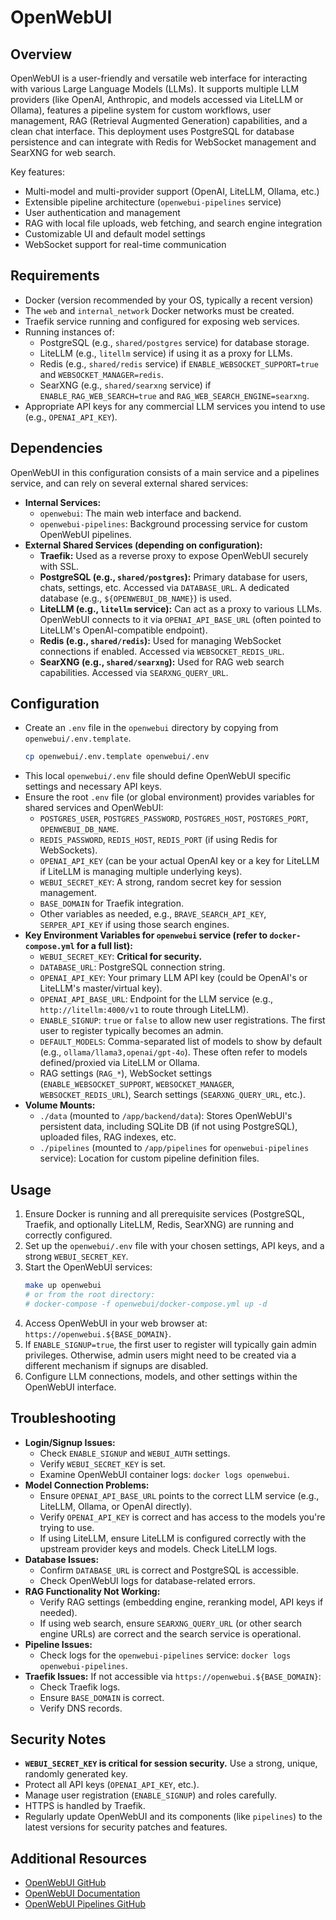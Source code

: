 # OpenWebUI

## Overview

OpenWebUI is a user-friendly and versatile web interface for interacting with various Large Language Models (LLMs). It supports multiple LLM providers (like OpenAI, Anthropic, and models accessed via LiteLLM or Ollama), features a pipeline system for custom workflows, user management, RAG (Retrieval Augmented Generation) capabilities, and a clean chat interface. This deployment uses PostgreSQL for database persistence and can integrate with Redis for WebSocket management and SearXNG for web search.

Key features:
- Multi-model and multi-provider support (OpenAI, LiteLLM, Ollama, etc.)
- Extensible pipeline architecture (`openwebui-pipelines` service)
- User authentication and management
- RAG with local file uploads, web fetching, and search engine integration
- Customizable UI and default model settings
- WebSocket support for real-time communication

## Requirements

- Docker (version recommended by your OS, typically a recent version)
- The `web` and `internal_network` Docker networks must be created.
- Traefik service running and configured for exposing web services.
- Running instances of:
    - PostgreSQL (e.g., `shared/postgres` service) for database storage.
    - LiteLLM (e.g., `litellm` service) if using it as a proxy for LLMs.
    - Redis (e.g., `shared/redis` service) if `ENABLE_WEBSOCKET_SUPPORT=true` and `WEBSOCKET_MANAGER=redis`.
    - SearXNG (e.g., `shared/searxng` service) if `ENABLE_RAG_WEB_SEARCH=true` and `RAG_WEB_SEARCH_ENGINE=searxng`.
- Appropriate API keys for any commercial LLM services you intend to use (e.g., `OPENAI_API_KEY`).

## Dependencies

OpenWebUI in this configuration consists of a main service and a pipelines service, and can rely on several external shared services:

- **Internal Services:**
    - `openwebui`: The main web interface and backend.
    - `openwebui-pipelines`: Background processing service for custom OpenWebUI pipelines.
- **External Shared Services (depending on configuration):**
    - **Traefik:** Used as a reverse proxy to expose OpenWebUI securely with SSL.
    - **PostgreSQL (e.g., `shared/postgres`):** Primary database for users, chats, settings, etc. Accessed via `DATABASE_URL`. A dedicated database (e.g., `${OPENWEBUI_DB_NAME}`) is used.
    - **LiteLLM (e.g., `litellm` service):** Can act as a proxy to various LLMs. OpenWebUI connects to it via `OPENAI_API_BASE_URL` (often pointed to LiteLLM's OpenAI-compatible endpoint).
    - **Redis (e.g., `shared/redis`):** Used for managing WebSocket connections if enabled. Accessed via `WEBSOCKET_REDIS_URL`.
    - **SearXNG (e.g., `shared/searxng`):** Used for RAG web search capabilities. Accessed via `SEARXNG_QUERY_URL`.

## Configuration

- Create an `.env` file in the `openwebui` directory by copying from `openwebui/.env.template`.
    ```bash
    cp openwebui/.env.template openwebui/.env
    ```
- This local `openwebui/.env` file should define OpenWebUI specific settings and necessary API keys.
- Ensure the root `.env` file (or global environment) provides variables for shared services and OpenWebUI:
    - `POSTGRES_USER`, `POSTGRES_PASSWORD`, `POSTGRES_HOST`, `POSTGRES_PORT`, `OPENWEBUI_DB_NAME`.
    - `REDIS_PASSWORD`, `REDIS_HOST`, `REDIS_PORT` (if using Redis for WebSockets).
    - `OPENAI_API_KEY` (can be your actual OpenAI key or a key for LiteLLM if LiteLLM is managing multiple underlying keys).
    - `WEBUI_SECRET_KEY`: A strong, random secret key for session management.
    - `BASE_DOMAIN` for Traefik integration.
    - Other variables as needed, e.g., `BRAVE_SEARCH_API_KEY`, `SERPER_API_KEY` if using those search engines.
- **Key Environment Variables for `openwebui` service (refer to `docker-compose.yml` for a full list):**
    - `WEBUI_SECRET_KEY`: **Critical for security.**
    - `DATABASE_URL`: PostgreSQL connection string.
    - `OPENAI_API_KEY`: Your primary LLM API key (could be OpenAI's or LiteLLM's master/virtual key).
    - `OPENAI_API_BASE_URL`: Endpoint for the LLM service (e.g., `http://litellm:4000/v1` to route through LiteLLM).
    - `ENABLE_SIGNUP`: `true` or `false` to allow new user registrations. The first user to register typically becomes an admin.
    - `DEFAULT_MODELS`: Comma-separated list of models to show by default (e.g., `ollama/llama3,openai/gpt-4o`). These often refer to models defined/proxied via LiteLLM or Ollama.
    - RAG settings (`RAG_*`), WebSocket settings (`ENABLE_WEBSOCKET_SUPPORT`, `WEBSOCKET_MANAGER`, `WEBSOCKET_REDIS_URL`), Search settings (`SEARXNG_QUERY_URL`, etc.).
- **Volume Mounts:**
    - `./data` (mounted to `/app/backend/data`): Stores OpenWebUI's persistent data, including SQLite DB (if not using PostgreSQL), uploaded files, RAG indexes, etc.
    - `./pipelines` (mounted to `/app/pipelines` for `openwebui-pipelines` service): Location for custom pipeline definition files.

## Usage

1.  Ensure Docker is running and all prerequisite services (PostgreSQL, Traefik, and optionally LiteLLM, Redis, SearXNG) are running and correctly configured.
2.  Set up the `openwebui/.env` file with your chosen settings, API keys, and a strong `WEBUI_SECRET_KEY`.
3.  Start the OpenWebUI services:
    ```bash
    make up openwebui
    # or from the root directory:
    # docker-compose -f openwebui/docker-compose.yml up -d
    ```
4.  Access OpenWebUI in your web browser at: `https://openwebui.${BASE_DOMAIN}`.
5.  If `ENABLE_SIGNUP=true`, the first user to register will typically gain admin privileges. Otherwise, admin users might need to be created via a different mechanism if signups are disabled.
6.  Configure LLM connections, models, and other settings within the OpenWebUI interface.

## Troubleshooting

- **Login/Signup Issues:**
    - Check `ENABLE_SIGNUP` and `WEBUI_AUTH` settings.
    - Verify `WEBUI_SECRET_KEY` is set.
    - Examine OpenWebUI container logs: `docker logs openwebui`.
- **Model Connection Problems:**
    - Ensure `OPENAI_API_BASE_URL` points to the correct LLM service (e.g., LiteLLM, Ollama, or OpenAI directly).
    - Verify `OPENAI_API_KEY` is correct and has access to the models you're trying to use.
    - If using LiteLLM, ensure LiteLLM is configured correctly with the upstream provider keys and models. Check LiteLLM logs.
- **Database Issues:**
    - Confirm `DATABASE_URL` is correct and PostgreSQL is accessible.
    - Check OpenWebUI logs for database-related errors.
- **RAG Functionality Not Working:**
    - Verify RAG settings (embedding engine, reranking model, API keys if needed).
    - If using web search, ensure `SEARXNG_QUERY_URL` (or other search engine URLs) are correct and the search service is operational.
- **Pipeline Issues:**
    - Check logs for the `openwebui-pipelines` service: `docker logs openwebui-pipelines`.
- **Traefik Issues:** If not accessible via `https://openwebui.${BASE_DOMAIN}`:
    - Check Traefik logs.
    - Ensure `BASE_DOMAIN` is correct.
    - Verify DNS records.

## Security Notes

- **`WEBUI_SECRET_KEY` is critical for session security.** Use a strong, unique, randomly generated key.
- Protect all API keys (`OPENAI_API_KEY`, etc.).
- Manage user registration (`ENABLE_SIGNUP`) and roles carefully.
- HTTPS is handled by Traefik.
- Regularly update OpenWebUI and its components (like `pipelines`) to the latest versions for security patches and features.

## Additional Resources
- [OpenWebUI GitHub](https://github.com/open-webui/open-webui)
- [OpenWebUI Documentation](https://docs.openwebui.com/)
- [OpenWebUI Pipelines GitHub](https://github.com/open-webui/pipelines)
